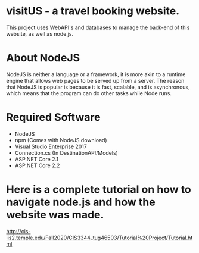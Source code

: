 # visitUS - a travel booking website.

This project uses WebAPI's and databases to manage the back-end of this website, as well as node.js.


# About NodeJS
NodeJS is neither a language or a framework, it is more akin to a runtime engine that allows web pages to be served up from a server. The reason that NodeJS is popular is because it is fast, scalable, and is asynchronous, which means that the program can do other tasks while Node runs.

# Required Software
* NodeJS
* npm (Comes with NodeJS download)
* Visual Studio Enterprise 2017
* Connection.cs (In DestinationAPI/Models)
* ASP.NET Core 2.1
* ASP.NET Core 2.2


# Here is a complete tutorial on how to navigate node.js and how the website was made.
http://cis-iis2.temple.edu/Fall2020/CIS3344_tug46503/Tutorial%20Project/Tutorial.html
